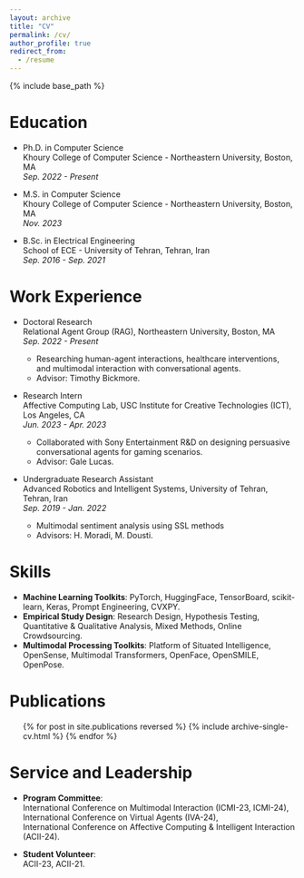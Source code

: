 ```yaml
---
layout: archive
title: "CV"
permalink: /cv/
author_profile: true
redirect_from:
  - /resume
---
```


{% include base_path %}

Education
======
* Ph.D. in Computer Science  
  Khoury College of Computer Science - Northeastern University, Boston, MA  
  *Sep. 2022 - Present*  

* M.S. in Computer Science  
  Khoury College of Computer Science - Northeastern University, Boston, MA  
  *Nov. 2023*

* B.Sc. in Electrical Engineering  
  School of ECE - University of Tehran, Tehran, Iran  
  *Sep. 2016 - Sep. 2021*  


Work Experience
======
* Doctoral Research  
  Relational Agent Group (RAG), Northeastern University, Boston, MA  
  *Sep. 2022 - Present*  
  * Researching human-agent interactions, healthcare interventions, and multimodal interaction with conversational agents.  
  * Advisor: Timothy Bickmore.  

* Research Intern  
  Affective Computing Lab, USC Institute for Creative Technologies (ICT), Los Angeles, CA  
  *Jun. 2023 - Apr. 2023*  
  * Collaborated with Sony Entertainment R&D on designing persuasive conversational agents for gaming scenarios.  
  * Advisor: Gale Lucas.  

* Undergraduate Research Assistant  
  Advanced Robotics and Intelligent Systems, University of Tehran, Tehran, Iran  
  *Sep. 2019 - Jan. 2022*  
  * Multimodal sentiment analysis using SSL methods
  * Advisors: H. Moradi, M. Dousti.  

Skills
======
* **Machine Learning Toolkits**: PyTorch, HuggingFace, TensorBoard, scikit-learn, Keras, Prompt Engineering, CVXPY.  
* **Empirical Study Design**: Research Design, Hypothesis Testing, Quantitative & Qualitative Analysis, Mixed Methods, Online Crowdsourcing.  
* **Multimodal Processing Toolkits**: Platform of Situated Intelligence, OpenSense, Multimodal Transformers, OpenFace, OpenSMILE, OpenPose.  

Publications
======
<ul>{% for post in site.publications reversed %}
  {% include archive-single-cv.html %}
{% endfor %}</ul>

Service and Leadership
======
* **Program Committee**:  
  International Conference on Multimodal Interaction (ICMI-23, ICMI-24),  
  International Conference on Virtual Agents (IVA-24),  
  International Conference on Affective Computing & Intelligent Interaction (ACII-24).  

* **Student Volunteer**:  
  ACII-23, ACII-21.  